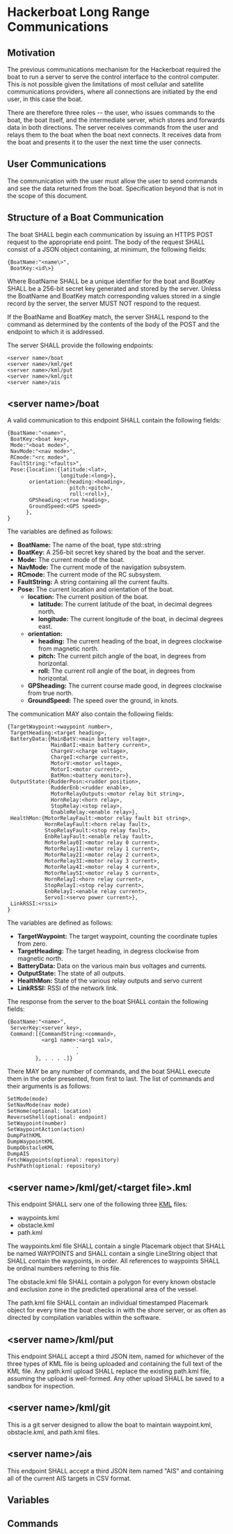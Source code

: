 # Hackerboat Long Range Communications #

## Motivation ##

The previous communications mechanism for the Hackerboat required the boat to run a server to serve the control interface to the control computer. This is not possible given the limitations of most cellular and satellite communications providers, where all connections are initiated by the end user, in this case the boat. 

There are therefore three roles -- the user, who issues commands to the boat, the boat itself, and the intermediate server, which stores and forwards data in both directions. The server receives commands from the user and relays them to the boat when the boat next connects. It receives data from the boat and presents it to the user the next time the user connects. 

## User Communications ##

The communication with the user must allow the user to send commands and see the data returned from the boat. Specification beyond that is not in the scope of this document. 

## Structure of a Boat Communication ##

The boat SHALL begin each communication by issuing an HTTPS POST request to the appropriate end point. The body of the request SHALL consist of a JSON object containing, at minimum, the following fields:

    {BoatName:"<name\>", 
	 BoatKey:<id\>}

Where BoatName SHALL be a unique identifier for the boat and BoatKey SHALL be a 256-bit secret key generated and stored by the server. Unless the BoatName and BoatKey match corresponding values stored in a single record by the server, the server MUST NOT respond to the request. 

If the BoatName and BoatKey match, the server SHALL respond to the command as determined by the contents of the body of the POST and the endpoint to which it is addressed. 

The server SHALL provide the following endpoints:

	<server name>/boat
	<server name>/kml/get
	<server name>/kml/put
	<server name>/kml/git
	<server name>/ais

## <server name\>/boat ##

A valid communication to this endpoint SHALL contain the following fields:

	{BoatName:"<name>",
     BoatKey:<boat key>,
	 Mode:"<boat mode>",
	 NavMode:"<nav mode>",
	 RCmode:"<rc mode>",
	 FaultString:"<faults>",
	 Pose:{location:{latitude:<lat>,
					 longitude:<long>},
		   orientation:{heading:<heading>,
						pitch:<pitch>,
						roll:<roll>},
		   GPSheading:<true heading>,
		   GroundSpeed:<GPS speed>
		  },
	}

The variables are defined as follows:

- **BoatName:** The name of the boat, type std::string
- **BoatKey:** A 256-bit secret key shared by the boat and the server.
- **Mode:** The current mode of the boat.
- **NavMode:** The current mode of the navigation subsystem.
- **RCmode:** The current mode of the RC subsystem.
- **FaultString:** A string containing all the current faults.
- **Pose:** The current location and orientation of the boat.
	- **location:** The current position of the boat.
		- **latitude:** The current latitude of the boat, in decimal degrees north.
		- **longitude:** The current longitude of the boat, in decimal degrees east.
	- **orientation:** 
		- **heading:** The current heading of the boat, in degrees clockwise from magnetic north.
		- **pitch:** The current pitch angle of the boat, in degrees from horizontal.
		- **roll:** The current roll angle of the boat, in degrees from horizontal.
	- **GPSheading:** The current course made good, in degrees clockwise from true north.
	- **GroundSpeed:** The speed over the ground, in knots.

The communication MAY also contain the following fields:

	{TargetWaypoint:<waypoint number>,
	 TargetHeading:<target heading>,
	 BatteryData:{MainBatV:<main battery voltage>,
				  MainBatI:<main battery current>,
				  ChargeV:<charge voltage>,
				  ChargeI:<charge current>,
				  MotorV:<motor voltage>,
				  MotorI:<motor current>,
				  BatMon:<battery monitor>},
	 OutputState:{RudderPosn:<rudder position>,
				  RudderEnb:<rudder enable>,
				  MotorRelayOutputs:<motor relay bit string>,
				  HornRelay:<horn relay>,
				  StopRelay:<stop relay>,
				  EnableRelay:<enable relay>},
	 HealthMon:{MotorRelayFault:<motor relay fault bit string>,
				HornRelayFault:<horn relay fault>,
				StopRelayFault:<stop relay fault>,
				EnbRelayFault:<enable relay fault>,
				MotorRelay0I:<motor relay 0 current>,
				MotorRelay1I:<motor relay 1 current>,
				MotorRelay2I:<motor relay 2 current>,
				MotorRelay3I:<motor relay 3 current>,
				MotorRelay4I:<motor relay 4 current>,
				MotorRelay5I:<motor relay 5 current>,
				HornRelayI:<horn relay current>,
				StopRelayI:<stop relay current>,
				EnbRelayI:<enable relay current>,
				ServoI:<servo power current>},
	 LinkRSSI:<rssi>
	}

The variables are defined as follows:

- **TargetWaypoint:** The target waypoint, counting the coordinate tuples from zero.
- **TargetHeading:** The target heading, in degress clockwise from magnetic north. 
- **BatteryData:** Data on the various main bus voltages and currents.
- **OutputState:** The state of all outputs.
- **HealthMon:** State of the various relay outputs and servo current
- **LinkRSSI:** RSSI of the network link.

The response from the server to the boat SHALL contain the following fields:

	{BoatName:"<name>",
	 ServerKey:<server key>,
	 Command:[{CommandString:<command>,
			   <arg1 name>:<arg1 val>,
						  .
						  .
			 }, . . . .]}

There MAY be any number of commands, and the boat SHALL execute them in the order presented, from first to last. The list of commands and their arguments is as follows:

	
	SetMode(mode)
	SetNavMode(nav mode)
	SetHome(optional: location)
	ReverseShell(optional: endpoint)
	SetWaypoint(number)
	SetWaypointAction(action)
	DumpPathKML
	DumpWaypointKML
	DumpObstacleKML
	DumpAIS
	FetchWaypoints(optional: repository)
	PushPath(optional: repository)

## <server name\>/kml/get/<target file\>.kml ##

This endpoint SHALL serv one of the following three [KML](https://developers.google.com/kml/) files:

- waypoints.kml
- obstacle.kml
- path.kml

The waypoints.kml file SHALL contain a single Placemark object that SHALL be named WAYPOINTS and SHALL contain a single LineString object that SHALL contain the waypoints, in order. All references to waypoints SHALL be ordinal numbers referring to this file. 

The obstacle.kml file SHALL contain a polygon for every known obstacle and exclusion zone in the predicted operational area of the vessel.

The path.kml file SHALL contain an individual timestamped Placemark object for every time the boat checks in with the shore server, or as often as directed by compilation variables within the software.

## <server name\>/kml/put ##

This endpoint SHALL accept a third JSON item, named for whichever of the three types of KML file is being uploaded and containing the full text of the KML file. Any path.kml upload SHALL replace the existing path.kml file, assuming the upload is well-formed. Any other upload SHALL be saved to a sandbox for inspection.

## <server name\>/kml/git ##

This is a git server designed to allow the boat to maintain waypoint.kml, obstacle.kml, and path.kml files. 

## <server name\>/ais ##

This endpoint SHALL accept a third JSON item named "AIS" and containing all of the current AIS targets in CSV format. 

## Variables ##

## Commands ##
